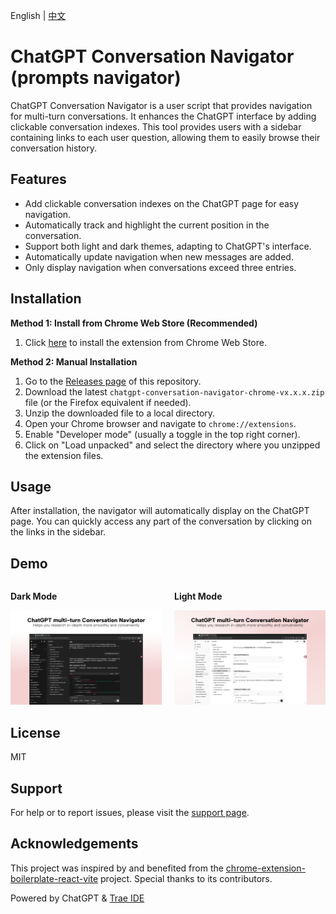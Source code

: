 English | [中文](./README_zh-CN.md)

# ChatGPT Conversation Navigator (prompts navigator)

ChatGPT Conversation Navigator is a user script that provides navigation for multi-turn conversations. It enhances the ChatGPT interface by adding clickable conversation indexes. This tool provides users with a sidebar containing links to each user question, allowing them to easily browse their conversation history.

## Features

- Add clickable conversation indexes on the ChatGPT page for easy navigation.
- Automatically track and highlight the current position in the conversation.
- Support both light and dark themes, adapting to ChatGPT's interface.
- Automatically update navigation when new messages are added.
- Only display navigation when conversations exceed three entries.

## Installation

**Method 1: Install from Chrome Web Store (Recommended)**

1. Click [here](https://chromewebstore.google.com/detail/chatgpt-%E5%AF%B9%E8%AF%9D%E5%AF%BC%E8%88%AA%E5%99%A8/phelhffecoejnegmdnboboofmhhmhlcf) to install the extension from Chrome Web Store.

**Method 2: Manual Installation**

1.  Go to the [Releases page](https://github.com/tianyw0/ai-conversation-navigator/releases) of this repository.
2.  Download the latest `chatgpt-conversation-navigator-chrome-vx.x.x.zip` file (or the Firefox equivalent if needed).
3.  Unzip the downloaded file to a local directory.
4.  Open your Chrome browser and navigate to `chrome://extensions`.
5.  Enable "Developer mode" (usually a toggle in the top right corner).
6.  Click on "Load unpacked" and select the directory where you unzipped the extension files.

## Usage

After installation, the navigator will automatically display on the ChatGPT page. You can quickly access any part of the conversation by clicking on the links in the sidebar.

## Demo

<div style="display: flex; justify-content: space-between;">
  <div style="flex: 1; margin-right: 10px;">
    <p><strong>Dark Mode</strong></p>
    <img src="./docs/promotional_material/chatgpt-navigator-dark.png" alt="Dark Mode Demo" style="width: 100%;">
  </div>
  <div style="flex: 1; margin-left: 10px;">
    <p><strong>Light Mode</strong></p>
    <img src="./docs/promotional_material/chatgpt-navigator-light.png" alt="Light Mode Demo" style="width: 100%;">
  </div>
</div>

## License

MIT

## Support

For help or to report issues, please visit the [support page](https://github.com/tianyw0/ai-conversation-navigator/issues).

## Acknowledgements

This project was inspired by and benefited from the [chrome-extension-boilerplate-react-vite](https://github.com/Jonghakseo/chrome-extension-boilerplate-react-vite) project. Special thanks to its contributors.

Powered by ChatGPT & [Trae IDE](https://www.trae.ai/)